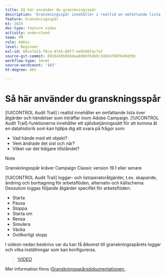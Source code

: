 ```yaml
---
title: Så här använder du granskningsspår
description: 'Granskningsspår innehåller i realtid en omfattande lista över åtgärder och händelser som inträffar i Adobe Campaign. '
feature: Granskningsspår
kt: 2835
doc-type: feature video
activity: understand
team: PM
role: Admin
level: Beginner
exl-id: 66ce7a21-f0ca-47a5-80f7-ee8596fac7a7
source-git-commit: 8910430585bdaa0db076db9c34b34798f649d39c
workflow-type: tm+mt
source-wordcount: '163'
ht-degree: 46%

---
```


# Så här använder du granskningsspår

[!UICONTROL Audit Trail] i realtid innehåller en omfattande lista över åtgärder och händelser som inträffar inom Adobe Campaign. [!UICONTROL Audit Trail]-funktionerna innehåller ett självbetjäningssätt för att komma åt en datahistorik som kan hjälpa dig att svara på frågor som:

* Vad hände med ett objekt?
* Vem ändrade det sist och när?
* Vilket var det tidigare tillståndet?

>[!NOTE]
>
>Granskningsspår kräver Campaign Classic version 19.1 eller senare

[!UICONTROL Audit Trail] loggar- och listoperatoråtgärder, t.ex. skapande, ändring och borttagning för arbetsflöden, alternativ och källschema. Dessutom loggas följande åtgärder specifikt för arbetsflöden:

* Starta
* Pausa
* Stoppa
* Starta om
* Rensa
* Simulera
* Väcka
* Ovillkorligt stopp

I videon nedan beskrivs var du kan få åtkomst till granskningsspårets loggar och vilka inställningar som kan konfigureras.

>[!VIDEO](https://video.tv.adobe.com/v/27425?quality=12)

Mer information finns i[Granskningsspårsdokumentationen ](https://experienceleague.adobe.com/docs/campaign-classic/using/monitoring-campaign-classic/production-procedures/audit-trail.html?lang=en).
